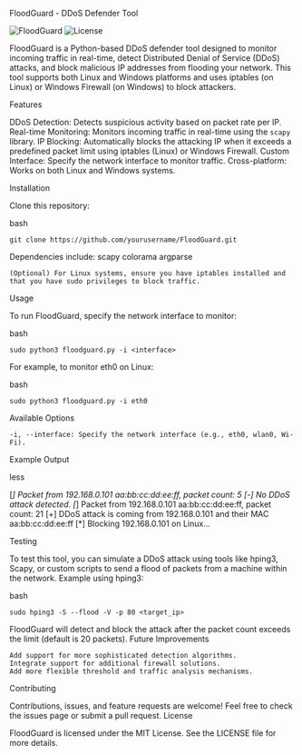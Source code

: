 FloodGuard - DDoS Defender Tool

![FloodGuard](https://img.shields.io/badge/Version-1.0-green.svg) ![License](https://img.shields.io/badge/License-MIT-blue.svg)

FloodGuard is a Python-based DDoS defender tool designed to monitor incoming traffic in real-time, detect Distributed Denial of Service (DDoS) attacks, and block malicious IP addresses from flooding your network. This tool supports both Linux and Windows platforms and uses iptables (on Linux) or Windows Firewall (on Windows) to block attackers.

Features

DDoS Detection: Detects suspicious activity based on packet rate per IP.
Real-time Monitoring: Monitors incoming traffic in real-time using the `scapy` library.
IP Blocking: Automatically blocks the attacking IP when it exceeds a predefined packet limit using iptables (Linux) or Windows Firewall.
Custom Interface: Specify the network interface to monitor traffic.
Cross-platform: Works on both Linux and Windows systems.

Installation

Clone this repository:

bash
	
 	git clone https://github.com/yourusername/FloodGuard.git


Dependencies include:
scapy
colorama
argparse

    (Optional) For Linux systems, ensure you have iptables installed and that you have sudo privileges to block traffic.

Usage

To run FloodGuard, specify the network interface to monitor:

bash

	sudo python3 floodguard.py -i <interface>

For example, to monitor eth0 on Linux:

bash

	sudo python3 floodguard.py -i eth0

Available Options

    -i, --interface: Specify the network interface (e.g., eth0, wlan0, Wi-Fi).

Example Output

less

[*] Packet from 192.168.0.101    aa:bb:cc:dd:ee:ff, packet count: 5
[-] No DDoS attack detected.
[*] Packet from 192.168.0.101    aa:bb:cc:dd:ee:ff, packet count: 21
[+] DDoS attack is coming from 192.168.0.101 and their MAC aa:bb:cc:dd:ee:ff
[*] Blocking 192.168.0.101 on Linux...

Testing

To test this tool, you can simulate a DDoS attack using tools like hping3, Scapy, or custom scripts to send a flood of packets from a machine within the network.
Example using hping3:

bash

	sudo hping3 -S --flood -V -p 80 <target_ip>

FloodGuard will detect and block the attack after the packet count exceeds the limit (default is 20 packets).
Future Improvements

    Add support for more sophisticated detection algorithms.
    Integrate support for additional firewall solutions.
    Add more flexible threshold and traffic analysis mechanisms.

Contributing

Contributions, issues, and feature requests are welcome! Feel free to check the issues page or submit a pull request.
License

FloodGuard is licensed under the MIT License. See the LICENSE file for more details.
